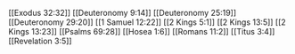 [[Exodus 32:32]]
[[Deuteronomy 9:14]]
[[Deuteronomy 25:19]]
[[Deuteronomy 29:20]]
[[1 Samuel 12:22]]
[[2 Kings 5:1]]
[[2 Kings 13:5]]
[[2 Kings 13:23]]
[[Psalms 69:28]]
[[Hosea 1:6]]
[[Romans 11:2]]
[[Titus 3:4]]
[[Revelation 3:5]]
